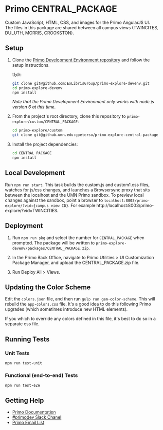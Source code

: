 # Primo CENTRAL_PACKAGE
Custom JavaScript, HTML, CSS, and images for the Primo AngularJS UI. The files in this package are shared between all campus views (TWINCITES, DULUTH, MORRIS, CROOKSTON).

## Setup

1. Clone the [Primo Development Environment repository](https://github.com/ExLibrisGroup/primo-explore-devenv) and follow the setup instructions.

    tl;dr:

    ```bash
    git clone git@github.com:ExLibrisGroup/primo-explore-devenv.git
    cd primo-explore-devenv
    npm install
    ```

    *Note that the Primo Development Environment only works with node.js version 6 at this time*.

2. From the project's root directory, clone this repository to `primo-explore/custom/CENTRAL_PACKAGE`:

    ```bash
    cd primo-explore/custom
    git clone git@github.umn.edu:gpeterso/primo-explore-central-package.git CENTRAL_PACKAGE
    ```

3. Install the project dependencies: 

    ```bash
    cd CENTRAL_PACKAGE
    npm install
    ```

## Local Development
Run `npm run start`. This task builds the custom.js and custom1.css files, watches for js/css changes, and launches a Browsersync proxy that sits between the localhost and the UMN Primo sandbox. To preview local changes against the sandbox, point a browser to `localhost:8003/primo-explore/?vid={campus view ID}`. For example http://localhost:8003/primo-explore/?vid=TWINCITIES.

## Deployment
1. Run `npm run pkg` and select the number for  `CENTRAL_PACKAGE` when prompted. The package will be written to `primo-explore-devenv/packages/CENTRAL_PACKAGE.zip`. 

2. In the Primo Back Office, navigate to Primo Utilities > UI Customization Package Manager, and upload the CENTRAL_PACKAGE.zip file. 

3. Run Deploy All > Views. 

## Updating the Color Scheme
Edit the `colors.json` file, and then run `gulp run gen-color-scheme`. This will rebuild the `app-colors.css` file. It's a good idea to do this following Primo upgrades (which sometimes introduce new HTML elements).

If you which to override any colors defined in this file, it's best to do so in a separate css file. 

## Running Tests

### Unit Tests
`npm run test-unit`

### Functional (end-to-end) Tests
`npm run test-e2e`

## Getting Help
- [Primo Documentation](https://knowledge.exlibrisgroup.com/Primo/Product_Documentation)
- [#primodev Slack Chanel](https://igelu-eluna-siwg.slack.com/messages/primodev)
- [Primo Email List](https://el-una.org/about/mailing-lists/primo-email-list/)
